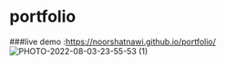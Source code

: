 # portfolio
###live demo :https://noorshatnawi.github.io/portfolio/
![PHOTO-2022-08-03-23-55-53 (1)](https://user-images.githubusercontent.com/108795086/182710407-7aa3e317-2766-4f62-90cf-07afc7a8f5c5.jpg)

